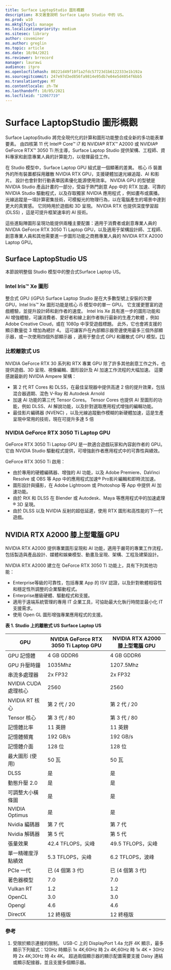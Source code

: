 ```yaml
---
title: Surface LaptopStudio 圖形概觀
description: 本文著重說明 Surface Lapto Studio 中的 US。
ms.prod: w10
ms.mktglfcycl: manage
ms.localizationpriority: medium
ms.sitesec: library
author: coveminer
ms.author: greglin
ms.topic: article
ms.date: 10/04/2021
ms.reviewer: brrecord
manager: laurawi
audience: itpro
ms.openlocfilehash: 80221d49f10f1a2fdc57723d1b6122333e1b192a
ms.sourcegitcommit: 247e97d3ed856fa9814e95db7e04e5d4054f6bb5
ms.translationtype: MT
ms.contentlocale: zh-TW
ms.lasthandoff: 10/05/2021
ms.locfileid: "12067719"
---
```

# <a name="surface-laptop-studio-graphics-overview"></a>Surface LaptopStudio 圖形概觀

Surface LaptopStudio 將完全現代化的計算和圖形功能整合成全新的多功能表單要素。 由四核第 11 代 Intel® Core™ i7 和 NVIDIA® RTX™ A2000 或 NVIDIA® GeForce RTX™ 3050 Ti 所主導，Surface Laptop Studio 提供架構、工程師、資料專家和創意專業人員的計算能力，以發揮最佳工作。
 
在 Studio 模型中，Surface Laptop GPU 組式是一個顯著的差異。 核心 i5 裝置外的所有裝置都採用離散 NVIDIA RTX GPU，支援硬體加速光線追蹤、AI 和影片。 設計也會針對行動表單因素優化能源使用效率。 NVIDIA GPU 的型號是 NVIDIA Studio 產品計畫的一部分，受益于熱門創意 App 中的 RTX 加速、可靠的 NVIDIA Studio 驅動程式，以及存取獨家 NVIDIA 應用程式 ，例如畫布或廣播。 光線追蹤是一項計算密集技術，可模擬光的物理行為，以在電腦產生的場景中達到更大的真實感。 它同時用於遊戲和 3D 呈現。 NVIDIA RTX 也提供深度學習超 (DLSS) ，這是可提升框架速率的 AI 技術。
 
這些進點陣圖形呈現功能提供兩種主要配置：適用于消費者或創意專業人員的 NVIDIA GeForce RTX 3050 Ti Laptop GPU，以及適用于架構設計師、工程師、創意專業人員和其他需要進一步圖形功能之商務專業人員的 NVIDIA RTX A2000 Laptop GPU。
 
## <a name="surface-laptop-studio-gpus"></a>Surface LaptopStudio US

本節說明整個 Studio 模型中的整合式Surface Laptop US。

### <a name="intel-iris-xe-graphics"></a>Intel Iris™ Xe 圖形

整合式 GPU (iGPU) Surface Laptop Studio 是在大多數型號上安裝的次要 GPU，Intel Iris™ Xe 圖形功能是核心 i5 模型中的單一 GPU。 它支援更豐富的遊戲體驗，並提升設計師和創作者的速度。 Intel Iris Xe 具有進一步的圖形功能和 AI 增強體驗，可讓消費者、愛好者和線上創作者執行最新的生產力軟體 ，例如 Adobe Creative Cloud，或在 1080p 中享受遊戲標題。 此外，它也會將支援的顯示數量從 3 增加為總計 4。 這可讓客戶在內部顯示器旁邊使用最多三個外部顯示器，或一次使用四個外部顯示器 ，適用于整合式 GPU 和離散式 GPU 模型。[[1]](#references)

### <a name="comparing-discrete-gpus"></a>比較離散式 US

NVIDIA GeForce RTX 30 系列和 RTX 專業 GPU 除了許多其他創意工作之外，也提供遊戲、3D 呈現、視像編輯、圖形設計及 AI 加速工作流程的大幅加速。 這要感謝最新的 NVIDIA Ampere 架構：

- 第 2 代 RT Cores 和 DLSS，在最佳呈現器中提供高達 2 倍的提升效果，包括混合器週期、混色 V-Ray 和 Autodesk Arnold
- 加速 AI 功能的第三代 Tensor Cores。 Tensor Cores 也提供 AI 至圖形的功能，例如 DLSS、AI 解說功能，以及針對選取應用程式增強的編輯功能。
- 最佳影片編碼器 (NVENC) ，以及光線追蹤動作模糊的新硬體加速，這是生產呈現中常用的技術，現在可提升多達 5 倍

### <a name="nvidia-geforce-rtx-3050-ti-laptop-gpu"></a>NVIDIA GeForce RTX 3050 Ti Laptop GPU

GeForce RTX 3050 Ti Laptop GPU 是一款適合遊戲玩家和內容創作者的 GPU。 它由 NVIDIA Studio 驅動程式提供，可增強創作者應用程式中的可靠性與績效。
 
GeForce RTX 3050 Ti 啟用：

- 由於專用的硬體編碼器、增強的 AI 功能，以及 Adobe Premiere、DaVinci Resolve 或 OBS 等 App 中的應用程式加速® Pro影片編輯和即時流加速。
- 圖形設計與攝影，在 Adobe Lightroom 或 Photoshop 等 App 中提供 AI 加速功能。
- 由於 RtX 和 DLSS 在 Blender 或 Autodesk、Maya 等應用程式中的加速處理® 3D 呈現。 
- 由於 DLSS 以及 NVIDIA 反射的超低延遲，使用 RTX 圖形和高性能的下一代遊戲。

## <a name="nvidia-rtx-a2000-laptop-gpu"></a>NVIDIA RTX A2000 膝上型電腦 GPU

NVIDIA RTX A2000 提供專業圖形呈現和 AI 功能，適用于嚴苛的專業工作流程，包括製造與產品設計、媒體和娛樂模型、動畫及呈現、架構、工程及建築設計。
 
NVIDIA RTX A2000 建立在 GeForce RTX 3050 Ti 功能上，具有下列其他功能：

- Enterprise等級的可靠性，包括專業 App 的 ISV 認證，以及針對軟體相容性和穩定性所調整的企業驅動程式。
- Enterprise層級硬體、驅動程式和支援。
- 適用于遠端系統管理的專用 IT 企業工具，可協助最大化執行時間並最小化 IT 支援需求。
- 使用 Open GL 圖形增強專業應用程式的支援。
 
**表 1. Studio 上的離散式 US Surface Laptop US**

| GPU                                         | NVIDIA GeForce RTX 3050 Ti Laptop GPU | NVIDIA RTX A2000 膝上型電腦 GPU |
| ------------------------------------------- | ------------------------------------- | --------------------------- |
| GPU 記憶體                                  | 4 GB GDDR6                             | 4 GB GDDR6                   |
| GPU 升壓時鐘                             | 1035Mhz                               | 1207.5Mhz                   |
| 串流多處理器                   | 2x FP32                               | 2x FP32                     |
| NVIDIA CUDA 處理核心                | 2560                                  | 2560                        |
| NVIDIA RT 核心                             | 第 2 代 / 20                          | 第 2 代 / 20                |
| Tensor 核心                                | 第 3 代 / 80                          | 第 3 代 / 80                |
| 記憶體比率                                 | 11 英鎊                               | 11 英鎊                     |
| 記憶體頻寬                            | 192 GB/s                              | 192 GB/s                    |
| 記憶體介面                            | 128 位                               | 128 位                    |
| 最大圖形 (使用)                   | 50 瓦                              | 50 瓦                    |
| DLSS                                        | 是                                   | 是                         |
| 動態升壓 2.0                           | 是                                   | 是                         |
| 可調整大小橫條圖                               | 是                                   | 是                         |
| NVIDIA Optimus                              | 是                                   | 是                         |
| Nvidia 編碼器                              | 第 7 代                               | 第 7 代                     |
| Nvidia 解碼器                              | 第 5 代                               | 第 5 代                     |
| 張量效果                          | 42.4 TFLOPS，尖峰                     | 49.5 TFLOPS，尖峰           |
| 單一精確度浮點績效 | 5.3 TFLOPS，尖峰                      | 6.2 TFLOPS，波峰            |
| PCIe 一代                             | 已 (4 個第 3 代)                    | 已 (4 個第 3 代)          |
| 著色器模型                                | 7.0                                   | 7.0                         |
| Vulkan RT                                   | 1.2                                   | 1.2                         |
| OpenCL                                      | 3.0                                   | 3.0                         |
| Opengl                                      | 4.6                                   | 4.6                         |
| DirectX                                     | 12 終極版                           | 12 終極版                 |

 
### <a name="references"></a>參考

1. 受限於顯示連接的限制。 USB-C 上的 DisplayPort 1.4a 允許 4K 顯示，最多顯示下列組式：120Hz 時顯示 1x 4K;60Hz 時 2x 4K;60Hz 時 1x 4K + 30Hz 時 2x 4K;30Hz 時 4x 4K。 超過兩個顯示器的顯示配置需要支援 Daisy 連結或顯示配接器，並且支援多個顯示器。

